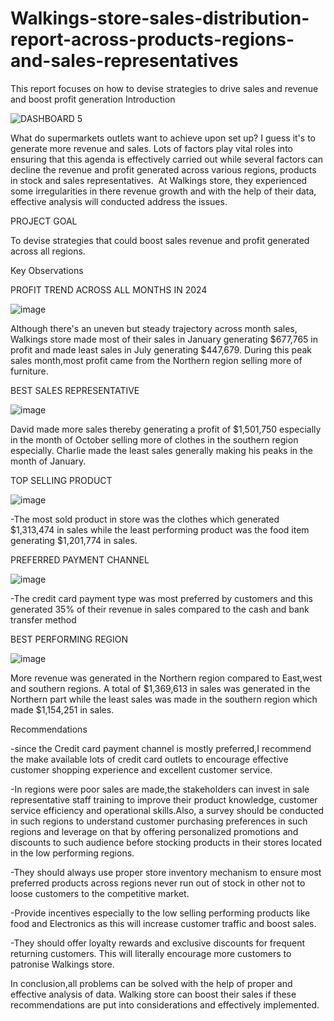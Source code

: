 # Walkings-store-sales-distribution-report-across-products-regions-and-sales-representatives
This report focuses on how to devise strategies to drive sales and revenue and boost profit generation
Introduction

![DASHBOARD 5](https://github.com/user-attachments/assets/68419db1-bfec-44f6-8390-1879ecd5bffa)

What do supermarkets outlets want to achieve upon set up?
I guess it's to generate more revenue and sales. Lots of factors play vital roles into ensuring that this agenda is effectively carried out while several factors can decline the revenue and profit generated across various regions, products in stock and sales representatives. 
At Walkings store, they experienced some irregularities in there revenue growth and with the help of their data, effective analysis will conducted address the issues.

PROJECT GOAL

To devise strategies that could boost sales revenue and profit generated across all regions.

Key Observations

PROFIT TREND ACROSS ALL MONTHS IN 2024

![image](https://github.com/user-attachments/assets/fcebe3ef-3dd4-4911-84ae-ef4db682e8a9)

Although there's an uneven but steady trajectory across month sales, Walkings store made most of their sales in January generating $677,765 in profit and made least sales in July generating $447,679. During this peak sales month,most profit came from the Northern region selling more of furniture.

BEST SALES REPRESENTATIVE

![image](https://github.com/user-attachments/assets/a553f329-27f3-4a6b-a075-0e651d5e6518)


David made more sales thereby generating a profit of $1,501,750 especially in the month of October selling more of clothes in the southern region especially. Charlie made the least sales generally making his peaks in the month of January.

TOP SELLING PRODUCT

![image](https://github.com/user-attachments/assets/27ecfca8-7f17-4a1b-a040-821d6902e506)

-The most sold product in store was the clothes which generated $1,313,474 in sales while the least performing product was the food item generating $1,201,774 in sales.

PREFERRED PAYMENT CHANNEL

![image](https://github.com/user-attachments/assets/f30d3bb3-c358-4978-9620-5fdce71f38b0)

-The credit card payment type was most preferred by customers and this generated 35% of their revenue in sales compared to the cash and bank transfer method

BEST PERFORMING REGION

![image](https://github.com/user-attachments/assets/9c19f89c-8352-4e0f-9c9a-f18b2791fcf5)

More revenue was generated in the Northern region compared to East,west and southern regions. A total of $1,369,613 in sales was generated in the Northern part while the least sales was made in the southern region which made $1,154,251 in sales.

Recommendations

-since the Credit card payment channel is mostly preferred,I recommend the make available lots of credit card outlets to encourage effective customer shopping experience and excellent customer service.


-In regions were poor sales are made,the stakeholders can invest in sale representative staff training to improve their product knowledge, customer service efficiency and operational skills.Also, a survey should be conducted in such regions to understand customer purchasing preferences in such regions and leverage on that by offering personalized promotions and discounts to such audience before stocking products in their stores located in the low performing regions.

-They should always use proper store inventory mechanism to ensure most preferred products across regions never run out of stock in other not to loose customers to the competitive market.

-Provide incentives especially to the low selling performing products like food and Electronics as this will increase customer traffic and boost sales.

-They should offer loyalty rewards and exclusive discounts for frequent returning customers. This will literally encourage more customers to patronise Walkings store.

In conclusion,all problems can be solved with the help of proper and effective analysis of data. Walking store can boost their sales if these recommendations are put into considerations and effectively implemented.
